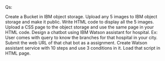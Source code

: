 Qs:

Create a Bucket in IBM object storage.
Upload any 5 images to IBM object storage and make it public. Write HTML code to display all the 5 images.
Upload a CSS page to the object storage and use the same page in your HTML code.
Design a chatbot using IBM Watson assistant for hospital. Ex: User comes with query to know the branches for that hospital in your city. Submit the web URL of that chat bot as a assignment.
Create Watson assistant service with 10 steps and use 3 conditions in it. Load that script in HTML page.
